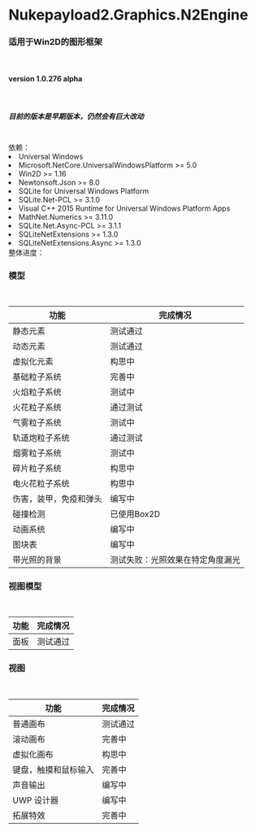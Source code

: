 # Nukepayload2.Graphics.N2Engine
<h3>适用于Win2D的图形框架</h3><br />
<h4>version 1.0.276 alpha</h4><br />
<h5>目前的版本是早期版本，仍然会有巨大改动</h5><br />
依赖：
<dlv>
    <li>
        Universal Windows
    </li>
    <li>
        Microsoft.NetCore.UniversalWindowsPlatform >= 5.0
    </li>
    <li>
        Win2D >= 1.16
    </li>
    <li>
        Newtonsoft.Json >= 8.0
    </li>
    <li>
        SQLite for Universal Windows Platform
    </li>
    <li>
        SQLite.Net-PCL >= 3.1.0
    </li>
    <li>
        Visual C++ 2015 Runtime for Universal Windows Platform Apps
    </li>
    <li>
        MathNet.Numerics >= 3.11.0
    </li>
    <li>
        SQLite.Net.Async-PCL >= 3.1.1
    </li>
    <li>
        SQLiteNetExtensions >= 1.3.0
    </li>
    <li>
        SQLiteNetExtensions.Async >= 1.3.0
    </li>
</dlv>
整体进度：<br />
<h3>模型</h3><br />
<table>
    <thead>
        <tr>
            <th>
                功能
            </th>
            <th>
                完成情况
            </th>
        </tr>
    </thead>
    <tbody>
        <tr>
            <td>
                静态元素
            </td>
            <td>
                测试通过
            </td>
        </tr>
        <tr>
            <td>
                动态元素
            </td>
            <td>
                测试通过
            </td>
        </tr>
        <tr>
            <td>
                虚拟化元素
            </td>
            <td>
                构思中
            </td>
        </tr>
        <tr>
            <td>
                基础粒子系统
            </td>
            <td>
                完善中
            </td>
        </tr>
        <tr>
            <td>
                火焰粒子系统
            </td>
            <td>
                测试中
            </td>
        </tr>
        <tr>
            <td>
                火花粒子系统
            </td>
            <td>
                通过测试
            </td>
        </tr>
        <tr>
            <td>
                气雾粒子系统
            </td>
            <td>
                测试中
            </td>
        </tr>
        <tr>
            <td>
                轨道炮粒子系统
            </td>
            <td>
                通过测试
            </td>
        </tr>
        <tr>
            <td>
                烟雾粒子系统
            </td>
            <td>
                测试中
            </td>
        </tr>
        <tr>
            <td>
                碎片粒子系统
            </td>
            <td>
                构思中
            </td>
        </tr>
        <tr>
            <td>
                电火花粒子系统
            </td>
            <td>
                构思中
            </td>
        </tr>
        <tr>
            <td>
                伤害，装甲，免疫和弹头
            </td>
            <td>
                编写中
            </td>
        </tr>
        <tr>
            <td>
                碰撞检测
            </td>
            <td>
                已使用Box2D
            </td>
        </tr>
        <tr>
            <td>
                动画系统
            </td>
            <td>
                编写中
            </td>
        </tr>
        <tr>
            <td>
                图块表
            </td>
            <td>
                编写中
            </td>
        </tr>
        <tr>
            <td>
                带光照的背景
            </td>
            <td>
                测试失败：光照效果在特定角度漏光
            </td>
        </tr>
    </tbody>
</table>
<h3>视图模型</h3><br />
<table>
    <thead>
        <tr>
            <th>
                功能
            </th>
            <th>
                完成情况
            </th>
        </tr>
    </thead>
    <tbody>
        <tr>
            <td>
                面板
            </td>
            <td>
                测试通过
            </td>
        </tr>
    </tbody>
</table>
<h3>视图</h3><br />
<table>
    <thead>
        <tr>
            <th>
                功能
            </th>
            <th>
                完成情况
            </th>
        </tr>
    </thead>
    <tbody>
        <tr>
            <td>
                普通画布
            </td>
            <td>
                测试通过
            </td>
        </tr>
        <tr>
            <td>
                滚动画布
            </td>
            <td>
                完善中
            </td>
        </tr>
        <tr>
            <td>
                虚拟化画布
            </td>
            <td>
                构思中
            </td>
        </tr>
        <tr>
            <td>
                键盘，触摸和鼠标输入
            </td>
            <td>
                完善中
            </td>
        </tr>
        <tr>
            <td>
                声音输出
            </td>
            <td>
                编写中
            </td>
        </tr>
        <tr>
            <td>
                UWP 设计器
            </td>
            <td>
                编写中
            </td>
        </tr>
        <tr>
            <td>
                拓展特效
            </td>
            <td>
                完善中
            </td>
        </tr>
    </tbody>
</table>